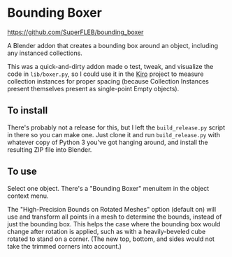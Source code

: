 # Bounding Boxer

https://github.com/SuperFLEB/bounding_boxer

A Blender addon that creates a bounding box around an object, including any instanced collections.

This was a quick-and-dirty addon made o test, tweak, and visualize the code in `lib/boxer.py`, so I
could use it in the [Kiro](https://github.com/SuperFLEB/kiro) project to measure collection instances
for proper spacing (because Collection Instances present themselves present as single-point Empty objects).

## To install

There's probably not a release for this, but I left the `build_release.py` script in there so you can
make one. Just clone it and run `build_release.py` with whatever copy of Python 3 you've got
hanging around, and install the resulting ZIP file into Blender.

## To use

Select one object. There's a "Bounding Boxer" menuitem in the object context menu.

The "High-Precision Bounds on Rotated Meshes" option (default on) will use and transform all points in a
mesh to determine the bounds, instead of just the bounding box. This helps the case where the bounding box
would change after rotation is applied, such as with a heavily-beveled cube rotated to stand on a corner.
(The new top, bottom, and sides would not take the trimmed corners into account.)